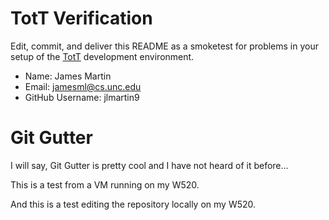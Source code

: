 # TotT Verification

Edit, commit, and deliver this README as a smoketest for problems in your
setup of the [TotT](http://tott-meetup.rtfd.org) development environment.

* Name: James Martin
* Email: jamesml@cs.unc.edu
* GitHub Username: jlmartin9

# Git Gutter

I will say, Git Gutter is pretty cool and I have not heard of it before...

This is a test from a VM running on my W520.

And this is a test editing the repository locally on my W520.
